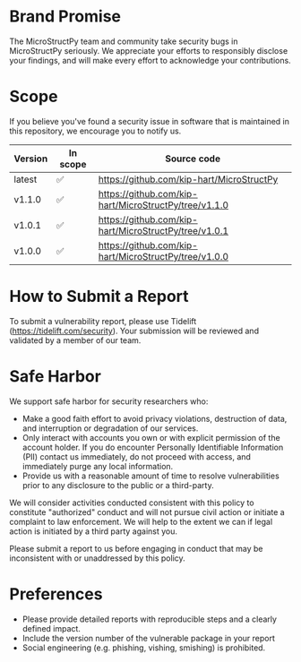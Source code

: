 # Brand Promise

The MicroStructPy team and community take security bugs in MicroStructPy seriously. We appreciate your efforts to responsibly disclose your findings, and will make every effort to acknowledge your contributions.

# Scope

If you believe you've found a security issue in software that is maintained in this repository, we encourage you to notify us.

| Version | In scope           | Source code                                           |
| ------- | ------------------ | ----------------------------------------------------- |
| latest  | :white_check_mark: | https://github.com/kip-hart/MicroStructPy             |
| v1.1.0  | :white_check_mark: | https://github.com/kip-hart/MicroStructPy/tree/v1.1.0 |
| v1.0.1  | :white_check_mark: | https://github.com/kip-hart/MicroStructPy/tree/v1.0.1 |
| v1.0.0  | :white_check_mark: | https://github.com/kip-hart/MicroStructPy/tree/v1.0.0 |

# How to Submit a Report

To submit a vulnerability report, please use Tidelift (https://tidelift.com/security). Your submission will be reviewed and validated by a member of our team.

# Safe Harbor

We support safe harbor for security researchers who:

* Make a good faith effort to avoid privacy violations, destruction of data, and interruption or degradation of our services.
* Only interact with accounts you own or with explicit permission of the account holder. If you do encounter Personally Identifiable Information (PII) contact us immediately, do not proceed with access, and immediately purge any local information.
* Provide us with a reasonable amount of time to resolve vulnerabilities prior to any disclosure to the public or a third-party.

We will consider activities conducted consistent with this policy to constitute "authorized" conduct and will not pursue civil action or initiate a complaint to law enforcement. We will help to the extent we can if legal action is initiated by a third party against you.

Please submit a report to us before engaging in conduct that may be inconsistent with or unaddressed by this policy.

# Preferences

* Please provide detailed reports with reproducible steps and a clearly defined impact.
* Include the version number of the vulnerable package in your report
* Social engineering (e.g. phishing, vishing, smishing) is prohibited.
